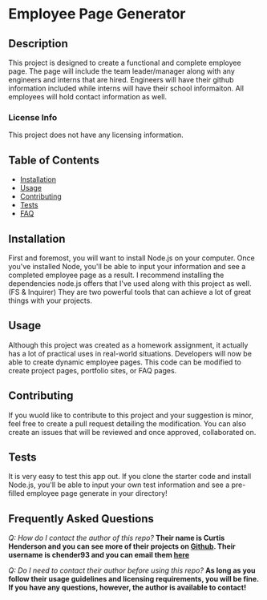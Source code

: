 
# Employee Page Generator

## Description 
This project is designed to create a functional and complete employee page. The page will include the team leader/manager along with any engineers and interns that are hired. Engineers will have their github information included while interns will have their school informaiton. All employees will hold contact information as well.

### License Info
This project does not have any licensing information.

## Table of Contents

* [Installation](#installation)
* [Usage](#usage)
* [Contributing](#contributing)
* [Tests](#tests)
* [FAQ](#faq)


## Installation<a name="installation"></a>

First and foremost, you will want to install Node.js on your computer. Once you've installed Node, you'll be able to input your information and see a completed employee page as a result. I recommend installing the dependencies node.js offers that I've used along with this project as well. (FS & Inquirer) They are two powerful tools that can achieve a lot of great things with your projects.


## Usage<a name="usage"></a>

Although this project was created as a homework assignment, it actually has a lot of practical uses in real-world situations. Developers will now be able to create dynamic employee pages. This code can be modified to create project pages, portfolio sites, or FAQ pages.

## Contributing<a name="contributing"></a>

If you wuold like to contribute to this project and your suggestion is minor, feel free to create a pull request detailing the modification. You can also create an issues that will be reviewed and once approved, collaborated on.

## Tests<a name="tests"></a>

It is very easy to test this app out. If you clone the starter code and install Node.js, you'll be able to input your own test information and see a pre-filled employee page generate in your directory!

## Frequently Asked Questions<a name="faq"></a>

*Q: How do I contact the author of this repo?*
**Their name is Curtis Henderson and you can see more of their projects on [Github](https://github.com/chender93). Their username is chender93 and you can email them [here](mailto:chender93@gmail.com)**

*Q: Do I need to contact their author before using this repo?*
**As long as you follow their usage guidelines and licensing requirements, you will be fine. If you have any questions, however, the author is available to contact!**
